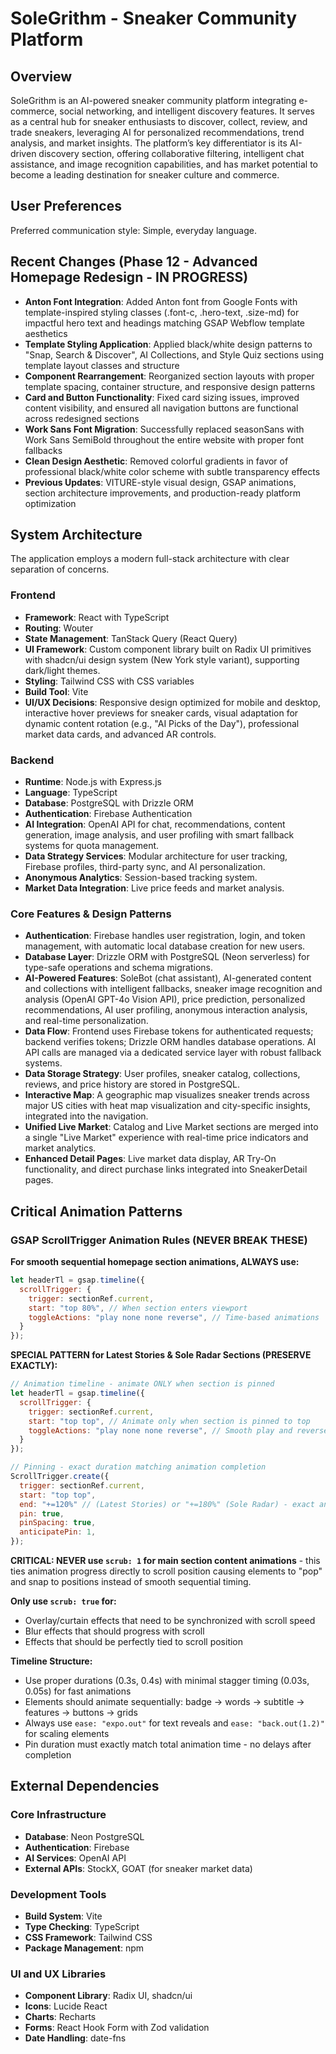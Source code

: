 # SoleGrithm - Sneaker Community Platform

## Overview
SoleGrithm is an AI-powered sneaker community platform integrating e-commerce, social networking, and intelligent discovery features. It serves as a central hub for sneaker enthusiasts to discover, collect, review, and trade sneakers, leveraging AI for personalized recommendations, trend analysis, and market insights. The platform’s key differentiator is its AI-driven discovery section, offering collaborative filtering, intelligent chat assistance, and image recognition capabilities, and has market potential to become a leading destination for sneaker culture and commerce.

## User Preferences
Preferred communication style: Simple, everyday language.

## Recent Changes (Phase 12 - Advanced Homepage Redesign - IN PROGRESS)
- **Anton Font Integration**: Added Anton font from Google Fonts with template-inspired styling classes (.font-c, .hero-text, .size-md) for impactful hero text and headings matching GSAP Webflow template aesthetics
- **Template Styling Application**: Applied black/white design patterns to "Snap, Search & Discover", AI Collections, and Style Quiz sections using template layout classes and structure
- **Component Rearrangement**: Reorganized section layouts with proper template spacing, container structure, and responsive design patterns
- **Card and Button Functionality**: Fixed card sizing issues, improved content visibility, and ensured all navigation buttons are functional across redesigned sections
- **Work Sans Font Migration**: Successfully replaced seasonSans with Work Sans SemiBold throughout the entire website with proper font fallbacks
- **Clean Design Aesthetic**: Removed colorful gradients in favor of professional black/white color scheme with subtle transparency effects
- **Previous Updates**: VITURE-style visual design, GSAP animations, section architecture improvements, and production-ready platform optimization

## System Architecture

The application employs a modern full-stack architecture with clear separation of concerns.

### Frontend
- **Framework**: React with TypeScript
- **Routing**: Wouter
- **State Management**: TanStack Query (React Query)
- **UI Framework**: Custom component library built on Radix UI primitives with shadcn/ui design system (New York style variant), supporting dark/light themes.
- **Styling**: Tailwind CSS with CSS variables
- **Build Tool**: Vite
- **UI/UX Decisions**: Responsive design optimized for mobile and desktop, interactive hover previews for sneaker cards, visual adaptation for dynamic content rotation (e.g., "AI Picks of the Day"), professional market data cards, and advanced AR controls.

### Backend
- **Runtime**: Node.js with Express.js
- **Language**: TypeScript
- **Database**: PostgreSQL with Drizzle ORM
- **Authentication**: Firebase Authentication
- **AI Integration**: OpenAI API for chat, recommendations, content generation, image analysis, and user profiling with smart fallback systems for quota management.
- **Data Strategy Services**: Modular architecture for user tracking, Firebase profiles, third-party sync, and AI personalization.
- **Anonymous Analytics**: Session-based tracking system.
- **Market Data Integration**: Live price feeds and market analysis.

### Core Features & Design Patterns
- **Authentication**: Firebase handles user registration, login, and token management, with automatic local database creation for new users.
- **Database Layer**: Drizzle ORM with PostgreSQL (Neon serverless) for type-safe operations and schema migrations.
- **AI-Powered Features**: SoleBot (chat assistant), AI-generated content and collections with intelligent fallbacks, sneaker image recognition and analysis (OpenAI GPT-4o Vision API), price prediction, personalized recommendations, AI user profiling, anonymous interaction analysis, and real-time personalization.
- **Data Flow**: Frontend uses Firebase tokens for authenticated requests; backend verifies tokens; Drizzle ORM handles database operations. AI API calls are managed via a dedicated service layer with robust fallback systems.
- **Data Storage Strategy**: User profiles, sneaker catalog, collections, reviews, and price history are stored in PostgreSQL.
- **Interactive Map**: A geographic map visualizes sneaker trends across major US cities with heat map visualization and city-specific insights, integrated into the navigation.
- **Unified Live Market**: Catalog and Live Market sections are merged into a single "Live Market" experience with real-time price indicators and market analytics.
- **Enhanced Detail Pages**: Live market data display, AR Try-On functionality, and direct purchase links integrated into SneakerDetail pages.

## Critical Animation Patterns

### GSAP ScrollTrigger Animation Rules (NEVER BREAK THESE)
**For smooth sequential homepage section animations, ALWAYS use:**
```javascript
let headerTl = gsap.timeline({
  scrollTrigger: {
    trigger: sectionRef.current,
    start: "top 80%", // When section enters viewport
    toggleActions: "play none none reverse", // Time-based animations
  }
});
```

**SPECIAL PATTERN for Latest Stories & Sole Radar Sections (PRESERVE EXACTLY):**
```javascript
// Animation timeline - animate ONLY when section is pinned
let headerTl = gsap.timeline({
  scrollTrigger: {
    trigger: sectionRef.current,
    start: "top top", // Animate only when section is pinned to top
    toggleActions: "play none none reverse", // Smooth play and reverse - prevents popping
  }
});

// Pinning - exact duration matching animation completion
ScrollTrigger.create({
  trigger: sectionRef.current,
  start: "top top",
  end: "+=120%" // (Latest Stories) or "+=180%" (Sole Radar) - exact animation duration
  pin: true,
  pinSpacing: true,
  anticipatePin: 1,
});
```

**CRITICAL: NEVER use `scrub: 1` for main section content animations** - this ties animation progress directly to scroll position causing elements to "pop" and snap to positions instead of smooth sequential timing.

**Only use `scrub: true` for:**
- Overlay/curtain effects that need to be synchronized with scroll speed
- Blur effects that should progress with scroll
- Effects that should be perfectly tied to scroll position

**Timeline Structure:**
- Use proper durations (0.3s, 0.4s) with minimal stagger timing (0.03s, 0.05s) for fast animations
- Elements should animate sequentially: badge → words → subtitle → features → buttons → grids
- Always use `ease: "expo.out"` for text reveals and `ease: "back.out(1.2)"` for scaling elements
- Pin duration must exactly match total animation time - no delays after completion

## External Dependencies

### Core Infrastructure
- **Database**: Neon PostgreSQL
- **Authentication**: Firebase
- **AI Services**: OpenAI API
- **External APIs**: StockX, GOAT (for sneaker market data)

### Development Tools
- **Build System**: Vite
- **Type Checking**: TypeScript
- **CSS Framework**: Tailwind CSS
- **Package Management**: npm

### UI and UX Libraries
- **Component Library**: Radix UI, shadcn/ui
- **Icons**: Lucide React
- **Charts**: Recharts
- **Forms**: React Hook Form with Zod validation
- **Date Handling**: date-fns